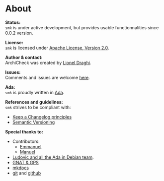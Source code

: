 About
=====

**Status:**  
`smk` is under active development, but provides usable functionnalities since 0.0.2 version.

**License:**  
`smk` is licensed under [Apache License, Version 2.0](LICENSE-2.0.md).

**Author & contact:**  
ArchiCheck was created by [Lionel Draghi](mailto:lionel.draghi@free.fr).

**Issues:**  
Comments and issues are welcome [here](https://github.com/LionelDraghi/smk/issues/new).

**Ada:**  
`smk` is proudly written in [Ada](http://getadanow.com/).

**References and guidelines:**  
`smk` strives to be compliant with:  

- [Keep a Changelog principles](http://keepachangelog.com/en/1.0.0/)
- [Semantic Versioning](http://semver.org/spec/v2.0.0.html)

**Special thanks to:**  
- Contributors:
  - [Emmanuel](https://github.com/briot)
  - [Manuel](https://github.com/mgrojo)
- [Ludovic and all the Ada in Debian team](https://people.debian.org/~lbrenta/debian-ada-policy.html#Introduction). 
- [GNAT & GPS](http://libre.adacore.com/tools/gps/)
- [mkdocs](http://www.mkdocs.org/)
- [git](https://git-scm.com/) and [github](https://github.com/)
